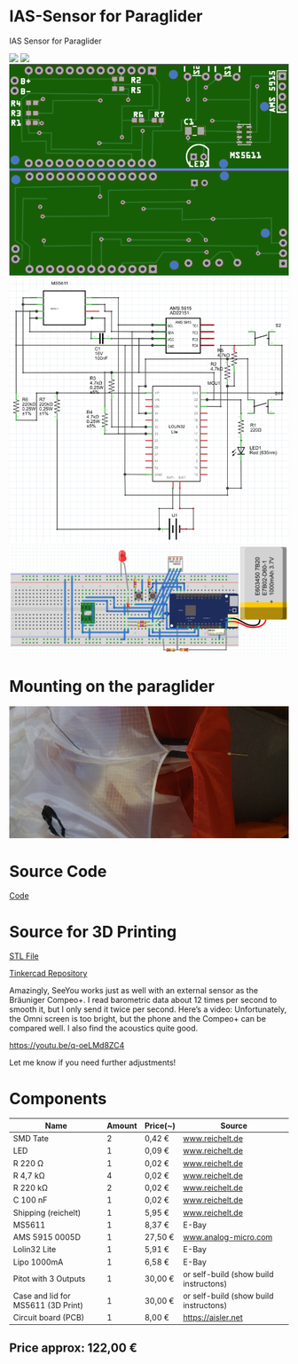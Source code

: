 # IAS-Sensor for Paraglider
IAS Sensor for Paraglider

<img src="./images/IAS-Sensor01.png">

<img src="./images/IAS-Sensor02.png">

<img src="./images/IAS-Sensor_pcb.png">

<img src="./images/IAS-Sensor_Schaltplan.png">

<img src="./images/IAS-Sensor_Steckplatine.png">

# Mounting on the paraglider
<img src="./images/mounting_on_the_paraglider.jpg">

# Source Code

[Code](./src/IAS-Sensor/)

# Source for 3D Printing
[STL File](./CAD/IAS-SensorV3.stl)

[Tinkercad Repository](https://www.tinkercad.com/things/6USzTzKrwmQ-IAS-SensorV3)

Amazingly, SeeYou works just as well with an external sensor as the Bräuniger Compeo+. I read barometric data about 12 times per second to smooth it, but I only send it twice per second.
Here’s a video: Unfortunately, the Omni screen is too bright, but the phone and the Compeo+ can be compared well. I also find the acoustics quite good.

https://youtu.be/q-oeLMd8ZC4

Let me know if you need further adjustments! 

# Components

| Name                               | Amount   |   Price(~)   |       Source                            |
| ---------------------------------- | ---------| ------------ | --------------------------------------- |
| SMD Tate                           |       2  |     0,42 €   |  www.reichelt.de                        |
| LED                                |       1  |     0,09 €   |  www.reichelt.de                        |
| R 220 Ω                            |       1  |     0,02 €   |  www.reichelt.de                        |
| R 4,7 kΩ                           |       4  |     0,02 €   |  www.reichelt.de                        |
| R 220 kΩ                           |       2  |     0,02 €   |  www.reichelt.de                        |
| C 100 nF                           |       1  |     0,02 €   |  www.reichelt.de                        |
| Shipping (reichelt)                |       1  |     5,95 €   |  www.reichelt.de                        |
| MS5611                             |       1  |     8,37 €   |  E-Bay                                  |
| AMS 5915 0005D                     |       1  |    27,50 €   |  www.analog-micro.com                   |
| Lolin32 Lite                       |       1  |     5,91 €   |  E-Bay                                  |
| Lipo 1000mA                        |       1  |     6,58 €   |  E-Bay                                  |
| Pitot with 3 Outputs               |       1  |    30,00 €   |  or self-build (show build instructons) |
| Case and lid for MS5611 (3D Print) |       1  |    30,00 €   |  or self-build (show build instructons) |
| Circuit board (PCB)                |       1  |     8,00 €   |  https://aisler.net                     |

## Price approx:	122,00 €	
